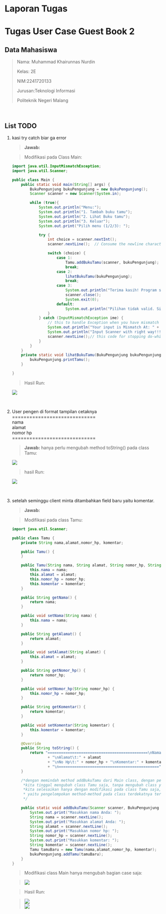 # **Laporan Tugas**
# **Tugas User Case Guest Book 2**

## **Data Mahasiswa**
><p>Nama: Muhammad Khairunnas Nurdin</p>
><p>Kelas: 2E</p>
><p>NIM:2241720133</p>
><p>Jurusan:Teknologi Informasi</p>
><p>Politeknik Negeri Malang</p>
<br>

## **List TODO**
1. kasi try catch biar ga error
   >**Jawab:**

   >Modifikasi pada Class Main:
   ```java
   import java.util.InputMismatchException;
   import java.util.Scanner;
   
   public class Main {
       public static void main(String[] args) {
           BukuPengunjung bukuPengunjung = new BukuPengunjung();
           Scanner scanner = new Scanner(System.in);
   
           while (true){
               System.out.println("Menu:");
               System.out.println("1. Tambah buku tamu");
               System.out.println("2. Lihat Buku tamu");
               System.out.println("3. Keluar");
               System.out.print("Pilih menu (1/2/3): ");
   
               try {
                   int choice = scanner.nextInt();
                   scanner.nextLine();  // Consume the newline character
   
                   switch (choice) {
                       case 1:
                           Tamu.addBukuTamu(scanner, bukuPengunjung);
                           break;
                       case 2:
                           lihatBukuTamu(bukuPengunjung);
                           break;
                       case 3:
                           System.out.println("Terima kasih! Program selesai.");
                           scanner.close();
                           System.exit(0);
                       default:
                           System.out.println("Pilihan tidak valid. Silakan pilih 1, 2, atau 3.");
                   }
               } catch (InputMismatchException ime) {
                   // this to handle Exception when you have mismatch in Scanner
                   System.out.println("Your input is Mismatch At: " + ime.getStackTrace()[4]);
                   System.out.println("Input Scanner with right way!!!\n");
                   scanner.nextLine();// this code for stopping do-while for stackOverflow
               }
           }
       }
       private static void lihatBukuTamu(BukuPengunjung bukuPengunjung) {
           bukuPengunjung.printTamu();
       }
   
   }
   ```
   >Hasil Run:

   <img src="image/hasil%20todo%201.png">

<br>

2. User pengen di format tampilan cetaknya<br>
=============================<br>
nama<br>
alamat<br>
nomor hp<br>
=============================<br>
   >**Jawab:**
   > hanya perlu mengubah method toString() pada class Tamu:<br>
   <img src="image/jawaban%20todo%202.png">

   > hasil Run:<br>
   <img src="image/hasil%20todo%203b.png">
   
<br>

3. setelah seminggu client minta ditambahkan field baru yaitu komentar.
   >**Jawab:**

   > Modifikasi pada class Tamu:
   ```java
   import java.util.Scanner;
   
   public class Tamu {
       private String nama,alamat,nomor_hp, komentar;
   
       public Tamu() {
       }
   
       public Tamu(String nama, String alamat, String nomor_hp, String komentar) {
           this.nama = nama;
           this.alamat = alamat;
           this.nomor_hp = nomor_hp;
           this.komentar = komentar;
       }
   
       public String getNama() {
           return nama;
       }
   
       public void setNama(String nama) {
           this.nama = nama;
       }
   
       public String getAlamat() {
           return alamat;
       }
   
       public void setAlamat(String alamat) {
           this.alamat = alamat;
       }
   
       public String getNomor_hp() {
           return nomor_hp;
       }
   
       public void setNomor_hp(String nomor_hp) {
           this.nomor_hp = nomor_hp;
       }
   
       public String getKomentar() {
           return komentar;
       }
   
       public void setKomentar(String komentar) {
           this.komentar = komentar;
       }
   
       @Override
       public String toString() {
           return "=============================================\nNama\t:" + nama
                   + "\nAlamat\t:" + alamat
                   + "\nNo Hp\t:" + nomor_hp + "\nKomentar:" + komentar
                   + "\n=============================================";
       }
   
       /*dengan memindah method addBukuTamu dari Main class, dengan pengubahan pada field class Tamu,
        *kita tinggal mengubah class Tamu saja, tanpa mengubah class yang lain.Oleh karna itu pada todo 2 dan 3
        *kita selesaikan hanya dengan modifikasi pada class Tamu saja, dengan ini penerapan konsep enskapsulasi
        * yaitu pengelompokan method-method pada class terdekatnya terlaksana
        */
   
       public static void addBukuTamu(Scanner scanner, BukuPengunjung bukuPengunjung) {
           System.out.print("Masukkan nama Anda: ");
           String nama = scanner.nextLine();
           System.out.print("Masukkan alamat Anda: ");
           String alamat = scanner.nextLine();
           System.out.print("Masukkan nomor hp: ");
           String nomor_hp = scanner.nextLine();
           System.out.print("Masukkan komentar: ");
           String komentar = scanner.nextLine();
           Tamu tamuBaru = new Tamu(nama,alamat,nomor_hp, komentar);
           bukuPengunjung.addTamu(tamuBaru);
       }
   }
   
   ```
   >Modifikasi class Main hanya mengubah bagian case saja:
   
   ><img src="image/jawban%20todo%203_modifikasi%20Tamu.png">
   
   >Hasil Run:
   
   > <img src="image/hasil%20todo%203a.png"><br>
   > <img src="image/hasil%20todo%203b.png">

   